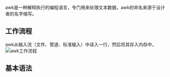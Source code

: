awk是一种解释执行的编程语言，专门用来处理文本数据，awk的命名来源于设计者的名字缩写。

## 工作流程
awk从输入流（文件、管道、标准输入）中读入一行，然后将其存入内存中，
![awk工作流程](https://wiki.jikexueyuan.com/project/awk/images/awk_workflow.jpg)

## 基本语法



